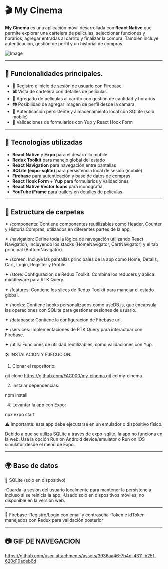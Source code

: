 
# 🎬 My Cinema

**My Cinema** es una aplicación móvil desarrollada con **React Native** que permite explorar una cartelera de películas, seleccionar funciones y horarios, agregar entradas al carrito y finalizar la compra. 
También incluye autenticación, gestión de perfil y un historial de compras.


![Image](https://github.com/user-attachments/assets/6ffdc0b0-796c-417f-aa11-c7d708144387)

  

---

## 🚀 Funcionalidades principales.

- 🔐 Registro e inicio de sesión de usuario con Firebase
- 📽️ Vista de cartelera con detalles de películas
- 🛒 Agregado de películas al carrito con gestión de cantidad y horarios
- 📷 Posibilidad de agregar imagen de perfil desde la cámara
- 🧠 Autenticación persistente y almacenamiento local con SQLite (solo mobile)
- 🧾 Validaciones de formularios con Yup y React Hook Form

---

## 🧱 Tecnologías utilizadas

- **React Native** y **Expo** para el desarrollo mobile
- **Redux Toolkit** para manejo global del estado
- **React Navigation** para navegación entre pantallas
- **SQLite (expo-sqlite)** para persistencia local de sesión (mobile)
- **Firebase** para autenticación y base de datos de compras
- **React Hook Form** + **Yup** para formularios y validaciones
- **React Native Vector Icons** para iconografía
- **YouTube iFrame** para trailers en detalles de películas

---

## 📁 Estructura de carpetas

✦ /components: Contiene componentes reutilizables como Header, Counter y HistorialCompras, utilizados en diferentes partes de la app.

✦ /navigation: Define toda la lógica de navegación utilizando React Navigation, incluyendo los stacks (HomeNavigator, CartNavigator) y el tab principal (BottomNavigator).

✦ /screen: Incluye las pantallas principales de la app como Home, Details, Cart, Login, Register y Profile.

✦ /store: Configuración de Redux Toolkit. Combina los reducers y aplica middleware para RTK Query.

✦ /features: Contiene los slices de Redux Toolkit para manejar el estado global.

✦ /hooks: Contiene hooks personalizados como useDB.js, que encapsula las operaciones con SQLite para gestionar sesiones de usuario.

✦ /databases: Contiene la configuracion de Firebase url.

✦ /services: Implementaciones de RTK Query para interactuar con Firebase.

✦ /utils: Funciones de utilidad reutilizables, como validaciones con Yup.


🛠 INSTALACION Y EJECUCION: 

1. Clonar el repositorio:

git clone https://github.com/FAC000/my-cinema.git
cd my-cinema

2. Instalar dependencias:
 
npm install

4. Levantar la app con Expo:

npx expo start


⚠️ Importante: esta app debe ejecutarse en un emulador o dispositivo físico.

Debido a que se utiliza SQLite a través de expo-sqlite, la app no funciona en la web.
Usá la opción Run on Android device/emulator o Run on iOS simulator desde el menú de Expo.

---

## 🌍 Base de datos 

💾 SQLite (solo en dispositivo)

·Guarda la sesión del usuario localmente para mantener la persistencia incluso si se reinicia la app.
·Usado solo en dispositivos móviles, no disponible en la versión web.

---

🔐 Firebase
·Registro/Login con email y contraseña
·Token e idToken manejados con Redux para validación posterior

---
## 📷 GIF DE NAVEGACION


https://github.com/user-attachments/assets/3936aa46-7b4d-4311-b25f-620d10adeb6d
